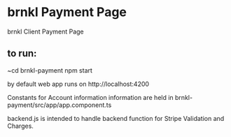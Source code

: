 # brnkl Payment Page
brnkl Client Payment Page

## to run:
~cd brnkl-payment
npm start 

by default web app runs on http://localhost:4200

Constants for Account information information are held in brnkl-payment/src/app/app.component.ts

backend.js is intended to handle backend function for Stripe Validation and Charges.
